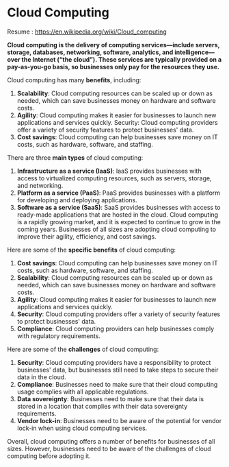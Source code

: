 
# Cloud Computing

Resume : https://en.wikipedia.org/wiki/Cloud_computing


**Cloud computing is the delivery of computing services—include servers, storage, databases, networking, software, analytics, and intelligence—over the Internet (“the cloud”). These services are typically provided on a pay-as-you-go basis, so businesses only pay for the resources they use.**

Cloud computing has many **benefits**, including:

1. **Scalability**: Cloud computing resources can be scaled up or down as needed, which can save businesses money on hardware and software costs.
2. **Agility**: Cloud computing makes it easier for businesses to launch new applications and services quickly.
Security: Cloud computing providers offer a variety of security features to protect businesses' data.
3. **Cost savings**: Cloud computing can help businesses save money on IT costs, such as hardware, software, and staffing.


There are three **main types** of cloud computing:

1. **Infrastructure as a service (IaaS)**: IaaS provides businesses with access to virtualized computing resources, such as servers, storage, and networking.
2. **Platform as a service (PaaS)**: PaaS provides businesses with a platform for developing and deploying applications.
3. **Software as a service (SaaS)**: SaaS provides businesses with access to ready-made applications that are hosted in the cloud.
Cloud computing is a rapidly growing market, and it is expected to continue to grow in the coming years. Businesses of all sizes are adopting cloud computing to improve their agility, efficiency, and cost savings.

Here are some of the **specific benefits** of cloud computing:

1. **Cost savings**: Cloud computing can help businesses save money on IT costs, such as hardware, software, and staffing.
2. **Scalability**: Cloud computing resources can be scaled up or down as needed, which can save businesses money on hardware and software costs.
3. **Agility**: Cloud computing makes it easier for businesses to launch new applications and services quickly.
4. **Security**: Cloud computing providers offer a variety of security features to protect businesses' data.
5. **Compliance**: Cloud computing providers can help businesses comply with regulatory requirements.

Here are some of the **challenges** of cloud computing:

1. **Security**: Cloud computing providers have a responsibility to protect businesses' data, but businesses still need to take steps to secure their data in the cloud.
2. **Compliance**: Businesses need to make sure that their cloud computing usage complies with all applicable regulations.
3. **Data sovereignty**: Businesses need to make sure that their data is stored in a location that complies with their data sovereignty requirements.
4. **Vendor lock-in**: Businesses need to be aware of the potential for vendor lock-in when using cloud computing services.

Overall, cloud computing offers a number of benefits for businesses of all sizes. However, businesses need to be aware of the challenges of cloud computing before adopting it.